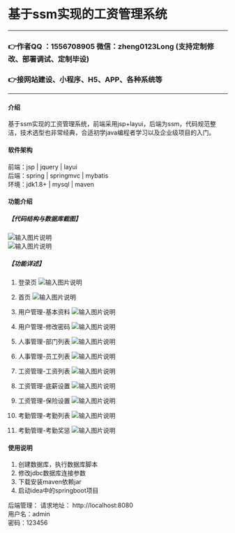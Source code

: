 # 基于ssm实现的工资管理系统

---
### 👉作者QQ ：1556708905 微信：zheng0123Long (支持定制修改、部署调试、定制毕设)

### 👉接网站建设、小程序、H5、APP、各种系统等

---

#### 介绍
基于ssm实现的工资管理系统，前端采用jsp+layui，后端为ssm，代码规范整洁，技术选型也非常经典，合适初学java编程者学习以及企业级项目的入门。


#### 软件架构
前端：jsp | jquery | layui  
后端：spring | springmvc | mybatis  
环境：jdk1.8+ | mysql | maven              


#### 功能介绍
##### 【代码结构与数据库截图】
![输入图片说明](images/00.%20代码.jpg)  
![输入图片说明](images/00.%20数据库.jpg)  


##### 【功能详述】 
01. 登录页
![输入图片说明](images/01.%20登录页.jpg)

02. 首页
![输入图片说明](images/02.%20首页.jpg)

03. 用户管理-基本资料
![输入图片说明](images/03.%20用户管理-基本资料.jpg)

04. 用户管理-修改密码
![输入图片说明](images/04.%20用户管理-修改密码.jpg)

05. 人事管理-部门列表
![输入图片说明](images/05.%20人事管理-部门列表.jpg)

06. 人事管理-员工列表
![输入图片说明](images/06.%20人事管理-员工列表.jpg)

07. 工资管理-工资列表
![输入图片说明](images/07.%20工资管理-工资列表.jpg)

08. 工资管理-底薪设置
![输入图片说明](images/08.%20工资管理-底薪设置.jpg)

09. 工资管理-保险设置
![输入图片说明](images/09.%20工资管理-保险设置.jpg)

10. 考勤管理-考勤列表
![输入图片说明](images/10.%20考勤管理-考勤列表.jpg)

11. 考勤管理-考勤奖惩
![输入图片说明](images/11.%20考勤管理-考勤奖惩.jpg)


#### 使用说明
1. 创建数据库，执行数据库脚本  
2. 修改jdbc数据库连接参数  
3. 下载安装maven依赖jar  
4. 启动idea中的springboot项目   

后端管理： 
    请求地址： http://localhost:8080      
    用户名：admin    
    密码：123456      
